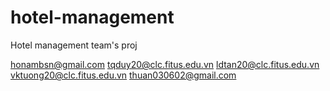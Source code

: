 # hotel-management
Hotel management team's proj

honambsn@gmail.com
tqduy20@clc.fitus.edu.vn
ldtan20@clc.fitus.edu.vn
vktuong20@clc.fitus.edu.vn
thuan030602@gmail.com

